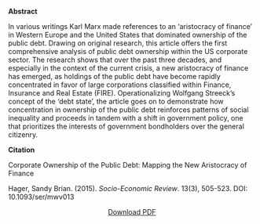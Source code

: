 <b>Abstract</b>

In various writings Karl Marx made references to an ‘aristocracy of finance’ in Western Europe and the United States that dominated ownership of the public debt. Drawing on original research, this article offers the first comprehensive analysis of public debt ownership within the US corporate sector. The research shows that over the past three decades, and especially in the context of the current crisis, a new aristocracy of finance has emerged, as holdings of the public debt have become rapidly concentrated in favor of large corporations classified within Finance, Insurance and Real Estate (FIRE). Operationalizing Wolfgang Streeck’s concept of the ‘debt state’, the article goes on to demonstrate how concentration in ownership of the public debt reinforces patterns of social inequality and proceeds in tandem with a shift in government policy, one that prioritizes the interests of government bondholders over the general citizenry.

<b>Citation</b>

Corporate Ownership of the Public Debt: Mapping the New Aristocracy of Finance

Hager, Sandy Brian. (2015). <i>Socio-Economic Review</i>. 13(3), 505-523. DOI: 10.1093/ser/mwv013

<div style="text-align:center">
<a href="https://bnarchives.yorku.ca/448/2/20150700_hager_corporate_ownership_of_the_public_debt_preprint.pdf">Download PDF</a>
</div>






